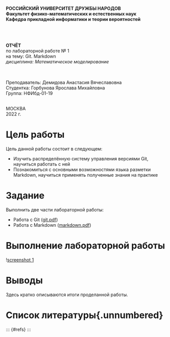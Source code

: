 **РОССИЙСКИЙ УНИВЕРСИТЕТ ДРУЖБЫ НАРОДОВ**<br>
**Факультет физико-математических и естественных наук**<br>
**Кафедра прикладной информатики и теории вероятностей**<br>
<br><br><br>

**ОТЧЁТ**<br>
по лабораторной работе № 1<br>
на тему: Git. Markdown<br>
*дисциплина: Математическое моделирование*
<br><br><br>

Преподаватель: Демидова Анастасия Вячеславовна<br>
Студентка: Горбунова Ярослава Михайловна<br>
Группа: НФИбд-01-19<br>
<br>

МОСКВА<br>
2022 г.


# Цель работы

Цель данной работы состоит в следующем:<br>
- Изучить распределённую систему управления версиями Git, научиться работать с ней<br>
- Познакомиться с основными возможностями языка разметки Markdown, научиться применять полученные знания на практике

# Задание

Выполнить две части лабораторной работы:
* Работа с Git ([git.pdf](documents/git.pdf "Задание по Git"))<br>
* Работа с Markdown ([markdown.pdf](documents/markdown.pdf "Задание по markdown"))

# Выполнение лабораторной работы

!⁠[screenshot 1](images/1.jpg "Иллюстрация работы")


# Выводы

Здесь кратко описываются итоги проделанной работы.

# Список литературы{.unnumbered}

::: {#refs}
:::
